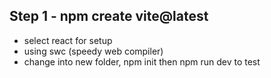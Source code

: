 ## Step 1 - npm create vite@latest
- select react for setup
- using swc (speedy web compiler)
- change into new folder, npm init then npm run dev to test

